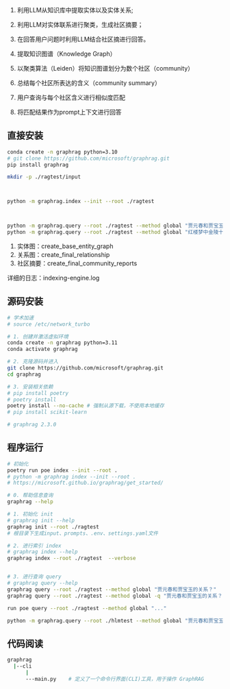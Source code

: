 
1. 利用LLM从知识库中提取实体以及实体关系;
2. 利用LLM对实体联系进行聚类，生成社区摘要；
3. 在回答用户问题时利用LLM结合社区摘进行回答。

1. 提取知识图谱（Knowledge Graph）
2. 以聚类算法（Leiden）将知识图谱划分为数个社区（community）
3. 总结每个社区所表达的含义（community summary）
4. 用户查询与每个社区含义进行相似度匹配
5. 将匹配结果作为prompt上下文进行回答


## 直接安装
```bash
conda create -n graphrag python=3.10
# git clone https://github.com/microsoft/graphrag.git
pip install graphrag

mkdir -p ./ragtest/input 



python -m graphrag.index --init --root ./ragtest



python -m graphrag.query --root ./ragtest --method global "贾元春和贾宝玉的关系？"
python -m graphrag.query --root ./ragtest --method global "红楼梦中金陵十二钗有哪些人物？"
```

1. 实体图：create_base_entity_graph
2. 关系图：create_final_relationship
3. 社区摘要：create_final_community_reports

详细的日志：indexing-engine.log 

## 源码安装
```bash
# 学术加速
# source /etc/network_turbo

# 1. 创建并激活虚拟环境
conda create -n graphrag python=3.11
conda activate graphrag

# 2. 克隆源码并进入
git clone https://github.com/microsoft/graphrag.git   
cd graphrag

# 3. 安装相关依赖
# pip install poetry 
# poetry install
poetry install --no-cache # 强制从源下载，不使用本地缓存
# pip install scikit-learn

# graphrag 2.3.0 
```

## 程序运行
```bash
# 初始化
poetry run poe index --init --root .   
# python -m graphrag index --init --root .
# https://microsoft.github.io/graphrag/get_started/

# 0. 帮助信息查询
graphrag --help

# 1. 初始化 init
# graphrag init --help
graphrag init --root ./ragtest
# 根目录下生成input、prompts、.env、settings.yaml文件

# 2. 进行索引 index
# graphrag index --help 
graphrag index --root ./ragtest  --verbose


# 3. 进行查询 query
# graphrag query --help 
graphrag query --root ./ragtest --method global "贾元春和贾宝玉的关系？"
graphrag query --root ./ragtest --method global -q "贾元春和贾宝玉的关系？"

run poe query --root ./ragtest --method global "..."

python -m graphrag.query --root ./hlmtest --method global "贾元春和贾宝玉的关系？"
```

## 代码阅读
```bash
graphrag
  |--cli 
      |
      ---main.py    # 定义了一个命令行界面(CLI)工具，用于操作 GraphRAG
```